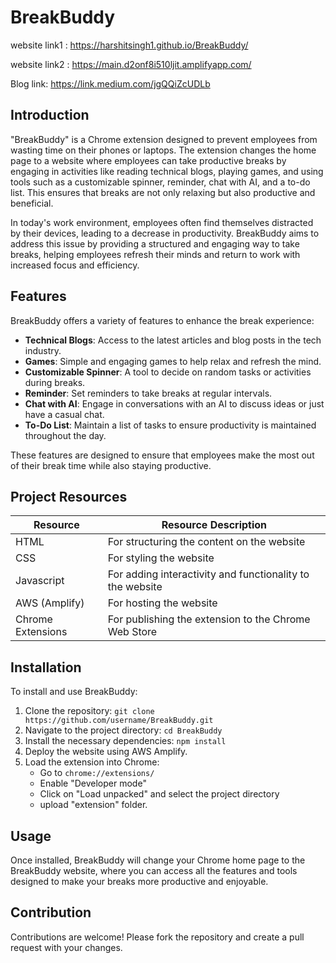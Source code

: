 # BreakBuddy
website link1 : https://harshitsingh1.github.io/BreakBuddy/

website link2 : https://main.d2onf8i510ljit.amplifyapp.com/

Blog link: https://link.medium.com/jgQQiZcUDLb

## Introduction

"BreakBuddy" is a Chrome extension designed to prevent employees from wasting time on their phones or laptops. The extension changes the home page to a website where employees can take productive breaks by engaging in activities like reading technical blogs, playing games, and using tools such as a customizable spinner, reminder, chat with AI, and a to-do list. This ensures that breaks are not only relaxing but also productive and beneficial.

In today's work environment, employees often find themselves distracted by their devices, leading to a decrease in productivity. BreakBuddy aims to address this issue by providing a structured and engaging way to take breaks, helping employees refresh their minds and return to work with increased focus and efficiency.

## Features

BreakBuddy offers a variety of features to enhance the break experience:
- **Technical Blogs**: Access to the latest articles and blog posts in the tech industry.
- **Games**: Simple and engaging games to help relax and refresh the mind.
- **Customizable Spinner**: A tool to decide on random tasks or activities during breaks.
- **Reminder**: Set reminders to take breaks at regular intervals.
- **Chat with AI**: Engage in conversations with an AI to discuss ideas or just have a casual chat.
- **To-Do List**: Maintain a list of tasks to ensure productivity is maintained throughout the day.

These features are designed to ensure that employees make the most out of their break time while also staying productive.

## Project Resources

| Resource         | Resource Description                                         |
|------------------|---------------------------------------------------------------|
| HTML             | For structuring the content on the website                    |
| CSS              | For styling the website                                       |
| Javascript       | For adding interactivity and functionality to the website     |
| AWS (Amplify)    | For hosting the website                                       |
| Chrome Extensions| For publishing the extension to the Chrome Web Store          |

## Installation

To install and use BreakBuddy:
1. Clone the repository: `git clone https://github.com/username/BreakBuddy.git`
2. Navigate to the project directory: `cd BreakBuddy`
3. Install the necessary dependencies: `npm install`
4. Deploy the website using AWS Amplify.
5. Load the extension into Chrome:
   - Go to `chrome://extensions/`
   - Enable "Developer mode"
   - Click on "Load unpacked" and select the project directory
   - upload "extension" folder.

## Usage

Once installed, BreakBuddy will change your Chrome home page to the BreakBuddy website, where you can access all the features and tools designed to make your breaks more productive and enjoyable.

## Contribution

Contributions are welcome! Please fork the repository and create a pull request with your changes.

